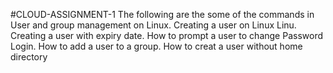 #CLOUD-ASSIGNMENT-1
 The following are the some of the commands in User and group management on Linux.
 Creating a user on Linux Linu.
 Creating a user with expiry date.
 How to prompt a user to change Password Login.
 How to add a user to a group.
 How to creat a user without home directory
